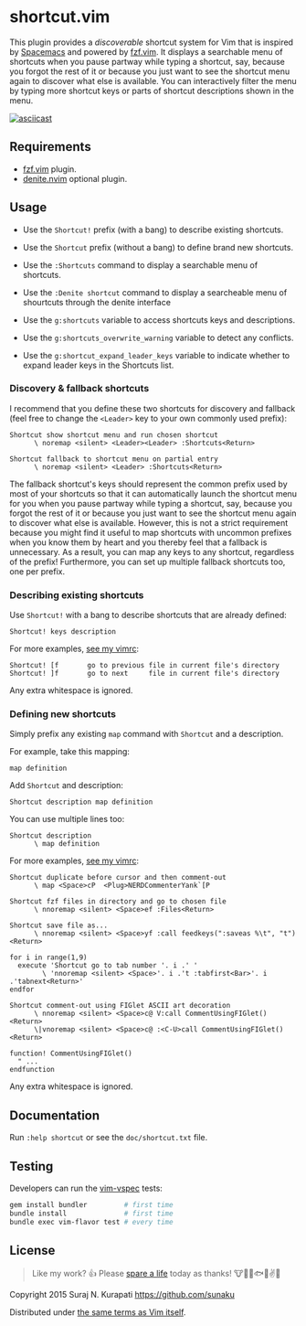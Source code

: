 # shortcut.vim

This plugin provides a _discoverable_ shortcut system for Vim that is inspired
by [Spacemacs] and powered by [fzf.vim].  It displays a searchable menu of
shortcuts when you pause partway while typing a shortcut, say, because you
forgot the rest of it or because you just want to see the shortcut menu again
to discover what else is available.  You can interactively filter the menu by
typing more shortcut keys or parts of shortcut descriptions shown in the menu.

[![asciicast](https://asciinema.org/a/104572.png)](https://asciinema.org/a/104572?autoplay=1)

## Requirements

* [fzf.vim] plugin.
* [denite.nvim](https://github.com/Shougo/denite.nvim) optional plugin.

## Usage

* Use the `Shortcut!` prefix (with a bang) to describe existing shortcuts.

* Use the `Shortcut` prefix (without a bang) to define brand new shortcuts.

* Use the `:Shortcuts` command to display a searchable menu of shortcuts.

* Use the `:Denite shortcut` command to display a searcheable menu of shourtcuts through the denite interface

* Use the `g:shortcuts` variable to access shortcuts keys and descriptions.

* Use the `g:shortcuts_overwrite_warning` variable to detect any conflicts.

* Use the `g:shortcut_expand_leader_keys` variable to indicate whether to expand leader keys in the Shortcuts list.

### Discovery & fallback shortcuts

I recommend that you define these two shortcuts for discovery and fallback
(feel free to change the `<Leader>` key to your own commonly used prefix):

```vim
Shortcut show shortcut menu and run chosen shortcut
      \ noremap <silent> <Leader><Leader> :Shortcuts<Return>

Shortcut fallback to shortcut menu on partial entry
      \ noremap <silent> <Leader> :Shortcuts<Return>
```

The fallback shortcut's keys should represent the common prefix used by most
of your shortcuts so that it can automatically launch the shortcut menu for
you when you pause partway while typing a shortcut, say, because you forgot
the rest of it or because you just want to see the shortcut menu again to
discover what else is available.  However, this is not a strict requirement
because you might find it useful to map shortcuts with uncommon prefixes when
you know them by heart and you thereby feel that a fallback is unnecessary.
As a result, you can map any keys to any shortcut, regardless of the prefix!
Furthermore, you can set up multiple fallback shortcuts too, one per prefix.

### Describing existing shortcuts

Use `Shortcut!` with a bang to describe shortcuts that are already defined:

```vim
Shortcut! keys description
```

For more examples, [see my vimrc](
https://github.com/sunaku/.vim/blob/qwerty/bundle/motion/unimpaired.vim
):

```vim
Shortcut! [f       go to previous file in current file's directory
Shortcut! ]f       go to next     file in current file's directory
```

Any extra whitespace is ignored.

### Defining new shortcuts

Simply prefix any existing `map` command with `Shortcut` and a description.

For example, take this mapping:

```vim
map definition
```

Add `Shortcut` and description:

```vim
Shortcut description map definition
```

You can use multiple lines too:

```vim
Shortcut description
      \ map definition
```

For more examples, [see my vimrc](
https://github.com/sunaku/.vim/blob/qwerty/plugin/format.vim
):

```vim
Shortcut duplicate before cursor and then comment-out
      \ map <Space>cP  <Plug>NERDCommenterYank`[P
```

```vim
Shortcut fzf files in directory and go to chosen file
      \ nnoremap <silent> <Space>ef :Files<Return>
```

```vim
Shortcut save file as...
      \ nnoremap <silent> <Space>yf :call feedkeys(":saveas %\t", "t")<Return>
```

```vim
for i in range(1,9)
  execute 'Shortcut go to tab number '. i .' '
        \ 'nnoremap <silent> <Space>'. i .'t :tabfirst<Bar>'. i .'tabnext<Return>'
endfor
```

```vim
Shortcut comment-out using FIGlet ASCII art decoration
      \ nnoremap <silent> <Space>c@ V:call CommentUsingFIGlet()<Return>
      \|vnoremap <silent> <Space>c@ :<C-U>call CommentUsingFIGlet()<Return>

function! CommentUsingFIGlet()
  " ...
endfunction
```

Any extra whitespace is ignored.

## Documentation

Run `:help shortcut` or see the `doc/shortcut.txt` file.

## Testing

Developers can run the [vim-vspec]( https://github.com/kana/vim-vspec ) tests:

```sh
gem install bundler         # first time
bundle install              # first time
bundle exec vim-flavor test # every time
```

## License

[Spare A Life]: https://sunaku.github.io/vegan-for-life.html
> Like my work? :+1:  Please [spare a life] today as thanks!
:cow::pig::chicken::fish::speak_no_evil::v::revolving_hearts:

Copyright 2015 Suraj N. Kurapati <https://github.com/sunaku>

Distributed under [the same terms as Vim itself][LICENSE].

[LICENSE]: http://vimdoc.sourceforge.net/htmldoc/uganda.html#license
[Spacemacs]: http://spacemacs.org
[fzf.vim]: https://github.com/junegunn/fzf.vim
